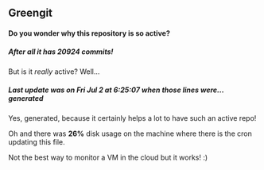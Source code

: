 ## Greengit

#### Do you wonder why this repository is so active?

##### After all it has 20924 commits!

But is it *really* active? Well...

##### Last update was on Fri Jul 2 at 6:25:07 when those lines were... generated

Yes, generated, because it certainly helps a lot to have such an active repo!

Oh and there was **26%** disk usage on the machine
where there is the cron updating this file.

Not the best way to monitor a VM in the cloud but it works! :)
